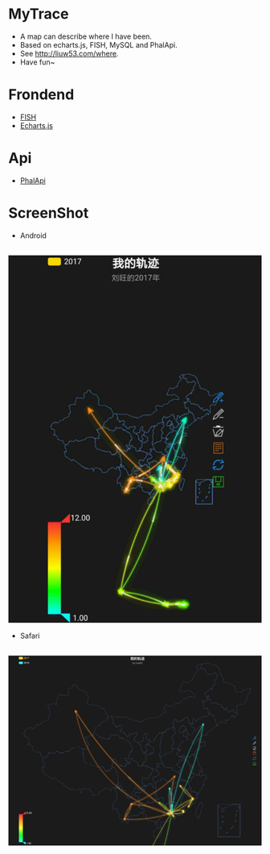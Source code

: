 # MyTrace

- A map can describe where I have been. 
- Based on echarts.js, FISH, MySQL and PhalApi.
- See <http://liuw53.com/where>.
- Have fun~

# Frondend

- [FISH](http://fish.ztesoft.com)
- [Echarts.js](http://echarts.baidu.com)

# Api

- [PhalApi](https://www.phalapi.net)

# ScreenShot

- Android
  
  ![Android](./screenshots/Screenshot_Android_V0.0.jpeg)

- Safari

  ![Safari](./screenshots/Screenshot_Mac_V0.0.png)




